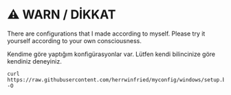 # ⚠️ WARN / DİKKAT

There are configurations that I made according to myself. Please try it yourself according to your own consciousness.

Kendime göre yaptığım konfigürasyonlar var. Lütfen kendi bilincinize göre kendiniz deneyiniz.

```
curl https://raw.githubusercontent.com/herrwinfried/myconfig/windows/setup.bat -O
```
